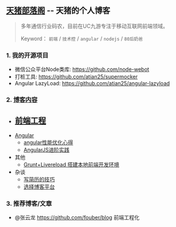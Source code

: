 ## [天猪部落阁](http://atian25.github.io) -- 天猪的个人博客

> 多年通信行业码农，目前在UC九游专注于移动互联网前端领域。
> 
> Keyword： `前端` / `技术控` / `angular` / `nodejs` / `80后奶爸`

### 1. 我的开源项目
- 微信公众平台Node类库: https://github.com/node-webot
- 打桩工具: https://github.com/atian25/supermocker
- Angular LazyLoad: https://github.com/atian25/angular-lazyload

### 2. [博客内容](https://github.com/atian25/atian25.github.io/issues)

- [前端工程](https://github.com/atian25/atian25.github.io/issues?label%3A%E5%89%8D%E7%AB%AF%E5%B7%A5%E7%A8%8B)
  - 
- [Angular](https://github.com/atian25/atian25.github.io/issues?label%3Aangular)
  - [angular性能优化心得](http://atian25.github.io/5)
  - [AngularJS进阶实践](http://atian25.github.io/6)
- 其他
  - [Grunt+Livereload 搭建本地前端开发环境](http://atian25.github.io/4)
- 杂谈
  - [写简历的技巧](http://atian25.github.io/3)
  - [选择博客平台](http://atian25.github.io/7)

### 3. 推荐博客/文章
- @张云龙 https://github.com/fouber/blog 前端工程化
